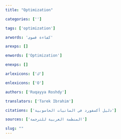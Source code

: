 ```yaml
---
title: "Optimization"

categories: ['']

tags: ['optimization']

arwords: 'كفاءة قصوى'

arexps: []

enwords: ['Optimization']

enexps: []

arlexicons: ['ك']

enlexicons: ['O']

authors: ['Ruqayya Roshdy']

translators: ['Tarek Ibrahim']

citations: ['دليل أكسفورد في السانيات الحاسوبية']

sources: ['المنظمة العربية للترجمة']

slug: ""
---
```

